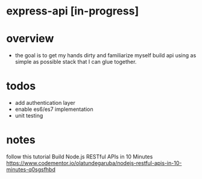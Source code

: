 # express-api [in-progress]

# overview
* the goal is to get my hands dirty and familiarize myself build api using as simple as possible stack that I can glue together.

# todos
* add authentication layer
* enable es6/es7 implementation
* unit testing

# notes
follow this tutorial
Build Node.js RESTful APIs in 10 Minutes
https://www.codementor.io/olatundegaruba/nodejs-restful-apis-in-10-minutes-q0sgsfhbd
